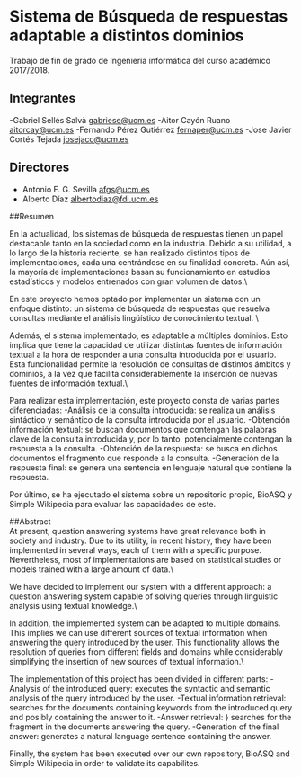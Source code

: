 # Sistema de Búsqueda de respuestas adaptable a distintos dominios

Trabajo de fin de grado de Ingeniería informática del curso académico 2017/2018.

## Integrantes
-Gabriel Sellés Salvà <gabriese@ucm.es>
-Aitor Cayón Ruano    <aitorcay@ucm.es>
-Fernando Pérez Gutiérrez  <fernaper@ucm.es>
-Jose Javier Cortés Tejada  <josejaco@ucm.es>

## Directores
- Antonio F. G. Sevilla <afgs@ucm.es>
- Alberto Díaz <albertodiaz@fdi.ucm.es>

##Resumen 

En la actualidad, los sistemas de búsqueda de respuestas tienen un papel destacable tanto en la sociedad como en la industria. Debido a su utilidad, a lo largo de la historia reciente, se han realizado distintos tipos de implementaciones, cada una centrándose en su finalidad concreta. Aún así, la mayoría de implementaciones basan su funcionamiento en estudios estadísticos y modelos entrenados con gran volumen de datos.\\

En este proyecto hemos optado por implementar un sistema con un enfoque distinto: un sistema de búsqueda de respuestas que resuelva consultas mediante el análisis lingüístico de conocimiento textual. \\

Además, el sistema  implementado, es adaptable a múltiples dominios. Esto implica que tiene la capacidad de utilizar distintas fuentes de información textual a la hora de responder a una consulta introducida por el usuario. Esta funcionalidad permite la resolución de consultas de distintos ámbitos y dominios, a la vez que facilita considerablemente la inserción de nuevas fuentes de información textual.\\

Para realizar esta implementación, este proyecto consta de varias partes diferenciadas: 
 	-Análisis de la consulta introducida: se realiza un análisis sintáctico y semántico de la consulta introducida por el usuario. 
 	-Obtención información textual: se buscan documentos que contengan las palabras clave de la consulta introducida y, por lo tanto, potencialmente contengan la respuesta a la consulta.
 	-Obtención de la respuesta: se busca en dichos documentos el fragmento que responde a la consulta.
 	-Generación de la respuesta final: se genera una sentencia en lenguaje natural que contiene la respuesta.
 
Por último, se ha ejecutado el sistema sobre un repositorio propio, BioASQ y Simple Wikipedia para evaluar las capacidades de este.

##Abstract  
At present, question answering systems have great relevance both in society and industry. Due to its utility, in recent history, they have been implemented in several ways, each of them with a specific purpose. Nevertheless, most of implementations are based on statistical studies or models trained with a large amount of data.\\

We have decided to implement our system with a different approach: a question answering system capable of solving queries through linguistic analysis using textual knowledge.\\

In addition, the implemented system can be adapted to multiple domains. This implies we can use different sources of textual information when answering the query introduced by the user. This functionality allows the resolution of queries from different fields and domains while considerably simplifying the insertion of new sources of textual information.\\

The implementation of this project has been divided in different parts:
 -Analysis of the introduced query: executes the syntactic and semantic analysis of the query introduced by the user.
 -Textual information retrieval:  searches for the documents containing keywords from the introduced query and posibly containing the answer to it.
 -Answer retrieval: } searches for the fragment in the documents answering the query.
 -Generation of the final answer:  generates a natural language sentence containing the answer.
 
Finally, the system has been executed over our own repository, BioASQ and Simple Wikipedia in order to validate its capabilites.
